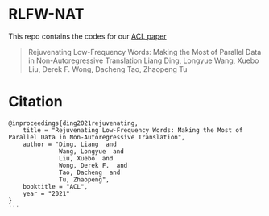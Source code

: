 # RLFW-NAT

This repo contains the codes for our [ACL paper](https://aclanthology.org/2021.acl-long.266.pdf)

> Rejuvenating Low-Frequency Words: Making the Most of Parallel Data in Non-Autoregressive Translation
> Liang Ding, Longyue Wang, Xuebo Liu, Derek F. Wong, Dacheng Tao, Zhaopeng Tu

# Citation
```
@inproceedings{ding2021rejuvenating,
    title = "Rejuvenating Low-Frequency Words: Making the Most of Parallel Data in Non-Autoregressive Translation",
    author = "Ding, Liang  and
              Wang, Longyue  and
              Liu, Xuebo  and
              Wong, Derek F.  and
              Tao, Dacheng  and
              Tu, Zhaopeng",
    booktitle = "ACL",
    year = "2021"
}
'''
